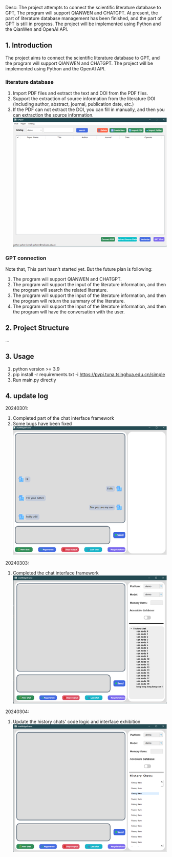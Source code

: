 Desc: The project attempts to connect the scientific literature database to GPT, The program will support QIANWEN and CHATGPT. At present, the part of literature database management has been finished, and the part of GPT is still in progress. The project will be implemented using Python and the QianWen and OpenAI API.

## 1. Introduction

The project aims to connect the scientific literature database to GPT, and the program will support QIANWEN and CHATGPT. The project will be implemented using Python and the OpenAI API.

### literature database
1. Import PDF files and extract the text and DOI from the PDF files.
2. Support the extraction of source information from the literature DOI (including author, abstract, journal, publication date, etc.)
3. If the PDF can not extract the DOI, you can fill in manually, and then you can extraction the source information.
![paperWidgetDemo](./images/paperWidgetShow.png "paperWidgetShow")

### GPT connection
Note that, This part hasn't started yet. But the future plan is following:
1. The program will support QIANWEN and CHATGPT.
2. The program will support the input of the literature information, and then the program will search the related literature.
3. The program will support the input of the literature information, and then the program will return the summary of the literature.
4. The program will support the input of the literature information, and then the program will have the conversation with the user.

## 2. Project Structure
...

## 3. Usage
1. python version >= 3.9
2. pip install -r requirements.txt -i https://pypi.tuna.tsinghua.edu.cn/simple
3. Run main.py directly

## 4. update log
20240301: 
1. Completed part of the chat interface framework
2. Some bugs have been fixed
![chatWidgetDemo](./images/chatWidgetUpdate1.png "chatWidgetUpdate1")

20240303:
1. Completed the chat interface framework
![chatWidgetDemo](./images/chatWidgetUpdate2.png "chatWidgetUpdate2")

20240304:
1. Update the history chats' code logic and interface exhibition
![chatWidgetDemo](./images/chatWidgetUpdate3.png "chatWidgetUpdate3")
